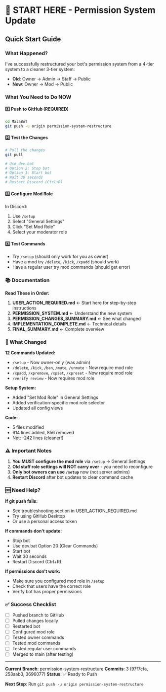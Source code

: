 # 🚀 START HERE - Permission System Update

## Quick Start Guide

### What Happened?
I've successfully restructured your bot's permission system from a 4-tier system to a cleaner 3-tier system:
- **Old**: Owner → Admin → Staff → Public
- **New**: Owner → Mod → Public

### What You Need to Do NOW

#### 1️⃣ Push to GitHub (REQUIRED)
```bash
cd MalaBoT
git push -u origin permission-system-restructure
```

#### 2️⃣ Test the Changes
```bash
# Pull the changes
git pull

# Use dev.bat
# Option 2: Stop bot
# Option 1: Start bot
# Wait 30 seconds
# Restart Discord (Ctrl+R)
```

#### 3️⃣ Configure Mod Role
In Discord:
1. Use `/setup`
2. Select "General Settings"
3. Click "Set Mod Role"
4. Select your moderator role

#### 4️⃣ Test Commands
- Try `/setup` (should only work for you as owner)
- Have a mod try `/delete`, `/kick`, `/xpadd` (should work)
- Have a regular user try mod commands (should get error)

### 📚 Documentation

**Read These in Order:**
1. **USER_ACTION_REQUIRED.md** ← Start here for step-by-step instructions
2. **PERMISSION_SYSTEM.md** ← Understand the new system
3. **PERMISSION_CHANGES_SUMMARY.md** ← See what changed
4. **IMPLEMENTATION_COMPLETE.md** ← Technical details
5. **FINAL_SUMMARY.md** ← Complete overview

### 🎯 What Changed

**12 Commands Updated:**
- `/setup` - Now owner-only (was admin)
- `/delete`, `/kick`, `/ban`, `/mute`, `/unmute` - Now require mod role
- `/xpadd`, `/xpremove`, `/xpset`, `/xpreset` - Now require mod role
- `/verify review` - Now requires mod role

**Setup System:**
- Added "Set Mod Role" in General Settings
- Added verification-specific mod role selector
- Updated all config views

**Code:**
- 5 files modified
- 614 lines added, 856 removed
- Net: -242 lines (cleaner!)

### ⚠️ Important Notes

1. **You MUST configure the mod role** via `/setup` → General Settings
2. **Old staff role settings will NOT carry over** - you need to reconfigure
3. **Only bot owners can use `/setup`** now (not server admins)
4. **Restart Discord** after bot updates to clear command cache

### 🆘 Need Help?

**If git push fails:**
- See troubleshooting section in USER_ACTION_REQUIRED.md
- Try using GitHub Desktop
- Or use a personal access token

**If commands don't update:**
- Stop bot
- Use dev.bat Option 20 (Clear Commands)
- Start bot
- Wait 30 seconds
- Restart Discord (Ctrl+R)

**If permissions don't work:**
- Make sure you configured mod role in `/setup`
- Check that users have the correct role
- Verify bot has proper permissions

### ✅ Success Checklist

- [ ] Pushed branch to GitHub
- [ ] Pulled changes locally
- [ ] Restarted bot
- [ ] Configured mod role
- [ ] Tested owner commands
- [ ] Tested mod commands
- [ ] Tested regular user commands
- [ ] Merged to main (after testing)

---

**Current Branch**: permission-system-restructure
**Commits**: 3 (97f7cfa, 253aab3, 3696077)
**Status**: ✅ Ready to Push

**Next Step**: Run `git push -u origin permission-system-restructure`